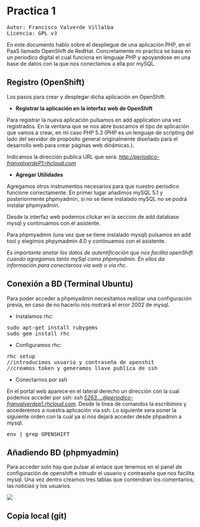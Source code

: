 Practica 1
==========
<pre>
Autor: Francisco Valverde Villalba
Licencia: GPL v3
</pre>
En este documento hablo sobre el despliegue de una aplicación PHP, en el PaaS llamado OpenShift de RedHat. Concretamente mi practica se basa en un periodico digital el cual funciona en lenguaje PHP y apoyandose en una base de datos con la que nos conectamos a ella por mySQL.

Registro (OpenShift)
--------------------
Los pasos para crear y desplegar dicha aplicación en OpenShift:

* <strong>Registrar la aplicación en la interfaz web de OpenShift</strong>

Para registrar la nueva aplicación pulsamos en add application una vez registrados. En la ventana que se nos abre buscamos el tipo de aplicación que vamos a crear, en mi caso PHP 5.3 (PHP es un lenguaje de scripting del lado del servidor de propósito general originalmente diseñado para el desarrollo web para crear páginas web dinámicas.).

Indicamos la dirección publica URL que será: <i>http://periodico-franvalverdeP1.rhcloud.com</i>

* <strong>Agregar Utilidades</strong>

Agregamos otros instrumentos necesarios para que nuestro periodico funcione correctamente. En primer lugar añadimos mySQL 5.1 y posteriormente phpmyadmin, si no se tiene instalado mySQL no se podrá instalar phpmyadmin.

Desde la interfaz web podemos clickar en la seccion de add database mysql y continuamos con el asistente.

Para phpmyadmin (una vez que se tiene instalado mysql) pulsamos en add tool y elegimos phpymadmin 4.0 y continuamos con el asistente.

<i> Es importante anotar los datos de autentificación que nos facilita openShift cuando agregamos tanto mySql como phpmyadmin. En ellos da información para conectarnos via web o via rhc.</i>


Conexión a BD (Terminal Ubuntu)
-------------------------------

Para poder acceder a phpmyadmin necesitamos realizar una configuración previa, en caso de no hacerlo nos motrará el error 2002 de mysql.

* Instalamos rhc:
<pre>
sudo apt-get install rubygems
sudo gem install rhc
</pre>
* Configuramos rhc:
<pre>
rhc setup
//introducimos usuario y contraseña de openshit
//creamos token y generamos llave publica de ssh
</pre>

* Conectarnos por ssh

En el portal web aparece en el lateral derecho un dirección con la cual podemos acceder por ssh: <i>ssh 5263....@periodico-franvalverdep1.rhcloud.com</i>. 
Desde la linea de comandos la escribimos y accederemos a nuestra aplicación via ssh. Lo siguiente sera poner la siguiente orden con la cual ya si nos dejará acceder desde phpadmin a mysql.
<pre>
env | grep OPENSHIFT
</pre>

Añadiendo BD (phpmyadmin)
-------------------------

Para acceder solo hay que pulsar al enlace que tenemos en el panel de configuración de openshift e intrudir el usuario y contraseña que nos facilita mysql.
Una vez dentro creamos tres tablas que contendran los comentarios, las noticias y los usuarios.

<img src="http://s2.subirimagenes.com/imagen/previo/thump_8663891myadmin.png">

Copia local (git)
-----------------


